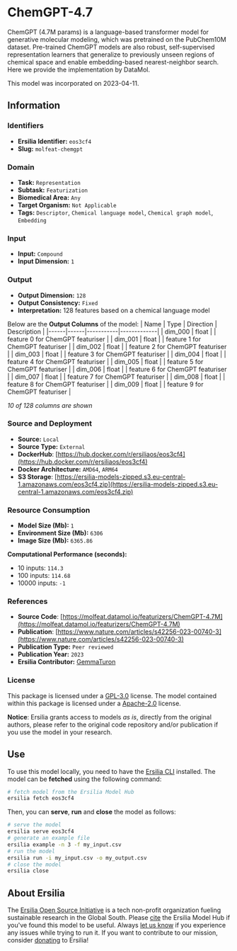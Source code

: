 # ChemGPT-4.7

ChemGPT (4.7M params) is a language-based transformer model for generative molecular modeling, which was pretrained on the PubChem10M dataset. Pre-trained ChemGPT models are also robust, self-supervised representation learners that generalize to previously unseen regions of chemical space and enable embedding-based nearest-neighbor search. Here we provide the implementation by DataMol.

This model was incorporated on 2023-04-11.

## Information
### Identifiers
- **Ersilia Identifier:** `eos3cf4`
- **Slug:** `molfeat-chemgpt`

### Domain
- **Task:** `Representation`
- **Subtask:** `Featurization`
- **Biomedical Area:** `Any`
- **Target Organism:** `Not Applicable`
- **Tags:** `Descriptor`, `Chemical language model`, `Chemical graph model`, `Embedding`

### Input
- **Input:** `Compound`
- **Input Dimension:** `1`

### Output
- **Output Dimension:** `128`
- **Output Consistency:** `Fixed`
- **Interpretation:** 128 features based on a chemical language model

Below are the **Output Columns** of the model:
| Name | Type | Direction | Description |
|------|------|-----------|-------------|
| dim_000 | float |  | feature 0 for ChemGPT featuriser |
| dim_001 | float |  | feature 1 for ChemGPT featuriser |
| dim_002 | float |  | feature 2 for ChemGPT featuriser |
| dim_003 | float |  | feature 3 for ChemGPT featuriser |
| dim_004 | float |  | feature 4 for ChemGPT featuriser |
| dim_005 | float |  | feature 5 for ChemGPT featuriser |
| dim_006 | float |  | feature 6 for ChemGPT featuriser |
| dim_007 | float |  | feature 7 for ChemGPT featuriser |
| dim_008 | float |  | feature 8 for ChemGPT featuriser |
| dim_009 | float |  | feature 9 for ChemGPT featuriser |

_10 of 128 columns are shown_
### Source and Deployment
- **Source:** `Local`
- **Source Type:** `External`
- **DockerHub**: [https://hub.docker.com/r/ersiliaos/eos3cf4](https://hub.docker.com/r/ersiliaos/eos3cf4)
- **Docker Architecture:** `AMD64`, `ARM64`
- **S3 Storage**: [https://ersilia-models-zipped.s3.eu-central-1.amazonaws.com/eos3cf4.zip](https://ersilia-models-zipped.s3.eu-central-1.amazonaws.com/eos3cf4.zip)

### Resource Consumption
- **Model Size (Mb):** `1`
- **Environment Size (Mb):** `6306`
- **Image Size (Mb):** `6365.86`

**Computational Performance (seconds):**
- 10 inputs: `114.3`
- 100 inputs: `114.68`
- 10000 inputs: `-1`

### References
- **Source Code**: [https://molfeat.datamol.io/featurizers/ChemGPT-4.7M](https://molfeat.datamol.io/featurizers/ChemGPT-4.7M)
- **Publication**: [https://www.nature.com/articles/s42256-023-00740-3](https://www.nature.com/articles/s42256-023-00740-3)
- **Publication Type:** `Peer reviewed`
- **Publication Year:** `2023`
- **Ersilia Contributor:** [GemmaTuron](https://github.com/GemmaTuron)

### License
This package is licensed under a [GPL-3.0](https://github.com/ersilia-os/ersilia/blob/master/LICENSE) license. The model contained within this package is licensed under a [Apache-2.0](LICENSE) license.

**Notice**: Ersilia grants access to models _as is_, directly from the original authors, please refer to the original code repository and/or publication if you use the model in your research.


## Use
To use this model locally, you need to have the [Ersilia CLI](https://github.com/ersilia-os/ersilia) installed.
The model can be **fetched** using the following command:
```bash
# fetch model from the Ersilia Model Hub
ersilia fetch eos3cf4
```
Then, you can **serve**, **run** and **close** the model as follows:
```bash
# serve the model
ersilia serve eos3cf4
# generate an example file
ersilia example -n 3 -f my_input.csv
# run the model
ersilia run -i my_input.csv -o my_output.csv
# close the model
ersilia close
```

## About Ersilia
The [Ersilia Open Source Initiative](https://ersilia.io) is a tech non-profit organization fueling sustainable research in the Global South.
Please [cite](https://github.com/ersilia-os/ersilia/blob/master/CITATION.cff) the Ersilia Model Hub if you've found this model to be useful. Always [let us know](https://github.com/ersilia-os/ersilia/issues) if you experience any issues while trying to run it.
If you want to contribute to our mission, consider [donating](https://www.ersilia.io/donate) to Ersilia!
